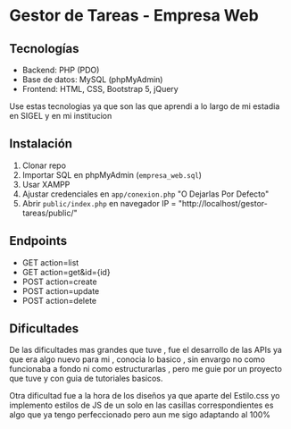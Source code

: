 # Gestor de Tareas - Empresa Web

## Tecnologías
- Backend: PHP (PDO)
- Base de datos: MySQL (phpMyAdmin)
- Frontend: HTML, CSS, Bootstrap 5, jQuery

Use estas tecnologias ya que son las que aprendi a lo largo de mi estadia en SIGEL y en mi institucion

## Instalación
1. Clonar repo
2. Importar SQL en phpMyAdmin (`empresa_web.sql`)
3. Usar XAMPP
4. Ajustar credenciales en `app/conexion.php` "O Dejarlas Por Defecto"
5. Abrir `public/index.php` en navegador IP = "http://localhost/gestor-tareas/public/"

## Endpoints
- GET action=list
- GET action=get&id={id}
- POST action=create
- POST action=update
- POST action=delete
  
## Dificultades
De las dificultades mas grandes que tuve , fue el desarrollo de las APIs ya que era algo nuevo para mi , conocia lo basico , sin envargo no como funcionaba a fondo ni como estructurarlas , pero me guie por un proyecto que tuve y con guia de tutoriales basicos.

Otra dificultad fue a la hora de los diseños ya que aparte del Estilo.css yo implemento estilos de JS de un solo en las casillas correspondientes es algo que ya tengo perfeccionado pero aun me sigo adaptando al 100%

